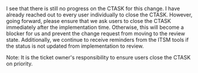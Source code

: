 I see that there is still no progress on the CTASK for this change. I have already reached out to every user individually to close the CTASK. However, going forward, please ensure that we ask users to close the CTASK immediately after the implementation time. Otherwise, this will become a blocker for us and prevent the change request from moving to the review state. Additionally, we continue to receive reminders from the ITSM tools if the status is not updated from implementation to review.

Note: It is the ticket owner's responsibility to ensure users close the CTASK on priority.
